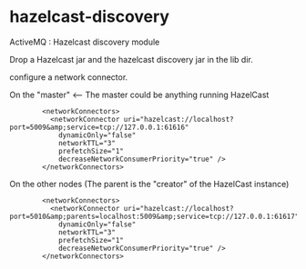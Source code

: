hazelcast-discovery
===================

ActiveMQ : Hazelcast discovery module

Drop a Hazelcast jar and the hazelcast discovery jar in the lib dir.

configure a network connector.

On the "master" <-- The master could be anything running HazelCast

            <networkConnectors>
              <networkConnector uri="hazelcast://localhost?port=5009&amp;service=tcp://127.0.0.1:61616"
                dynamicOnly="false"
                networkTTL="3"
                prefetchSize="1"
                decreaseNetworkConsumerPriority="true" />
            </networkConnectors>

On the other nodes (The parent is the "creator" of the HazelCast instance)

            <networkConnectors>
              <networkConnector uri="hazelcast://localhost?port=5010&amp;parents=localhost:5009&amp;service=tcp://127.0.0.1:61617"
                dynamicOnly="false"
                networkTTL="3"
                prefetchSize="1"
                decreaseNetworkConsumerPriority="true" />
            </networkConnectors>